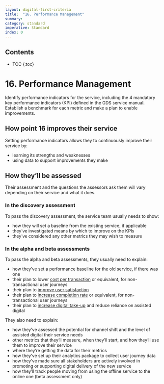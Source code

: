 ```yaml
---
layout: digital-first-criteria
title:  "16. Performance Management"
summary:
category: standard
imperative: Standard
index: 0
---
```


## Contents

* TOC
{:toc}
<!--TOC max3-->

# 16. Performance Management

Identify performance indicators for the service, including the 4 mandatory key performance indicators (KPI) defined in the GDS service manual. Establish a benchmark for each metric and make a plan to enable improvements.

## How point 16 improves their service

Setting performance indicators allows they to continuously improve their service by:

* learning its strengths and weaknesses
* using data to support improvements they make

## How they’ll be assessed

Their assessment and the questions the assessors ask them will vary depending on their service and what it does.

### In the discovery assessment

To pass the discovery assessment, the service team usually needs to show:

* how they will set a baseline from the existing service, if applicable
* they’ve investigated means by which to improve on the KPIs
* they’ve considered any other metrics they may wish to measure

### In the alpha and beta assessments

To pass the alpha and beta assessments, they usually need to explain:

* how they’ve set a performance baseline for the old service, if there was one
* their plan to lower [cost per transaction](https://www.gov.uk/service-manual/measuring-success/measuring-cost-per-transaction) or equivalent, for non-transactional user journeys
* their plan to [improve user satisfaction](https://www.gov.uk/service-manual/measuring-success/measuring-user-satisfaction)
* their plan to [increase completion rate](https://www.gov.uk/service-manual/measuring-success/measuring-completion-rate) or equivalent, for non-transactional user journeys
* their plan to [increase digital take-up](https://www.gov.uk/service-manual/helping-people-to-use-your-service/encouraging-people-to-use-your-digital-service) and reduce reliance on assisted digital

They also need to explain:

* how they’ve assessed the potential for channel shift and the level of assisted digital their service needs
* other metrics that they’ll measure, when they’ll start, and how they’ll use them to improve their service
* where they’re getting the data for their metrics
* how they’ve set up their analytics package to collect user journey data
* how they’ve made sure all stakeholders are actively involved in promoting or supporting digital delivery of the new service
* how they’ll track people moving from using the offline service to the online one (beta assessment only)

